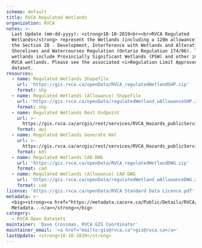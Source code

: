 ```yaml
---
schema: default
title: RVCA Regulated Wetlands
organization: RVCA
notes: >-
  Last Update (mm-dd-yyyy): <strong>10-10-2019<br><br>RVCA Regulated
  Wetlands</strong> represent the Wetlands (including a 120m allowance) within
  the Section 28 - Development, Interference with Wetlands and Alterations to
  Shorelines and Watercourses Regulation (Ontario Regulation 174/06). These
  wetlands include Provincially Significant Wetlands (PSW) and other important
  RVCA wetlands. Please see the associated <i>Regulation Limit Approved</i>
  dataset.
resources:
  - name: Regulated Wetlands Shapefile
    url: 'https://gis.rvca.ca/openData/RVCA_regulatedWetlandSHP.zip'
    format: shp
  - name: Regulated Wetlands (Allowance) Shapefile
    url: 'https://gis.rvca.ca/openData/regulatedWetland_wAllowanceSHP.zip'
    format: shp
  - name: Regulated Wetlands Rest Endpoint
    url: >-
      https://gis.rvca.ca/arcgis/rest/services/RVCA_Hazards_publicService/MapServer/7
    format: api
  - name: Regulated Wetlands Generate Kml
    url: >-
      https://gis.rvca.ca/arcgis/rest/services/RVCA_Hazards_publicService/MapServer/generateKml
    format: kml
  - name: Regulated Wetlands CAD-DWG
    url: 'https://gis.rvca.ca/openData/RVCA_regulatedWetlandDWG.zip'
    format: cad
  - name: Regulated Wetlands (Allowance) CAD-DWG
    url: 'https://gis.rvca.ca/openData/regulatedWetland_wAllowanceDWG.zip'
    format: cad
license: 'https://gis.rvca.ca/openData/RVCA Standard Data Licence.pdf'
metadata: >-
  <big><strong><a href="https://metadata.cacore.ca/Public/Details/RVCA/id=857">View      
  Metadata...</a></strong></big>
category:
  - RVCA Open Datasets
maintainer: 'Dave Crossman, RVCA GIS Coordinator'
maintainer_email: '<a href="mailto:gis@rvca.ca">gis@rvca.ca</a>'
lastUpdate: <strong>10-10-2019</strong>
---
```

